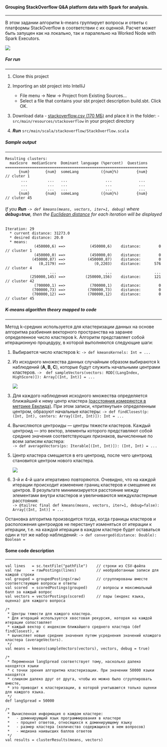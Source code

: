 [(расстояния измеряются в метрике Евклида)]: <https://wiki.loginom.ru/articles/euclid-distance.html>
[Euclidean distance]: <https://wiki.loginom.ru/articles/euclid-distance.html>
[stackoverflow.csv (170 МБ)]:  <https://moocs.scala-lang.org/~dockermoocs/bigdata/stackoverflow.csv>
#### Grouping StackOverflow Q&A platform data with Spark for analysis.
__________________________________________________________
В этом задании алгоритм k-means группирует вопросы и ответы с платформы StackOverflow в соответствии с их оценкой.
Расчет может быть запущен как на локально, так и паралельно на Worked Node with Spark Executors.  

![](https://www.bigdataschool.ru/wp-content/uploads/2021/04/sparch1.png)
##### For run
__________________________________________________________
1. Clone this project
2. Importing an sbt project into IntelliJ
    + File menu -> New -> Project from Existing Sources...
    + Select a file that contains your sbt project description build.sbt. Click OK.

3. Download data - [stackoverflow.csv (170 МБ)] and place it in the folder:
   -`src/main/resources/stackoverflow` in your project directory
3. **_Run_** `src/main/scala/stackoverflow/StackOverflow.scala`

##### Sample output
__________________________________________________________
```
Resulting clusters:
  maxScore  medianScore  Dominant language (%percent)  Questions
================================================================
      {num}       {num}  someLang          ({num}%)        {num}        // cluter 1
       ...         ...   ...                 ...            ...                 
       ...         ...   ...                 ...            ...
       ...         ...   ...                 ...            ...
      {num}       {num}  someLang          ({num}%)        {num}        // cluter 45
```
###### If you **Run** `-> def kmeans(means, vectors, iter=1, debug)` where **_debug=true_**, then the [Euclidean distance] for each iteration will be displayed
```
Iteration: 29
  * current distance: 31273.0
  * desired distance: 20.0
  * means:
             (450000,6) ==>           (450000,6)    distance:        0      // cluster 1
             (450000,0) ==>           (450000,0)    distance:        0
            (450000,87) ==>          (450000,87)    distance:        0
               (0,2179) ==>             (0,2203)    distance:      576      // cluster 4
                    ...                      ...                   ...
           (250000,145) ==>         (250000,156)    distance:      121      // cluster 42 
             (700000,1) ==>           (700000,1)    distance:        0
            (700000,73) ==>          (700000,73)    distance:        0
            (700000,12) ==>          (700000,12)    distance:        0      // cluster 45
```

##### K-means algorithm theory mapped to code
__________________________________________________________
Метод k-средних используется для кластеризации данных на основе алгоритма разбиения векторного пространства на заранее определенное число кластеров k. Алгоритм представляет собой итерационную процедуру, в которой выполняются следующие шаги:

1. Выбирается число кластеров k:
   `-> def kmeansKernels: Int = ...`
2. Из исходного множества данных случайным образом выбираются k наблюдений (**A, B, C**), которые будут служить начальными центрами кластеров.
   `->  def sampleVectors(vectors: RDD[(LangIndex, HighScore)]): Array[(Int, Int)] = ...`

   ![](https://infostart.ru/upload/iblock/1cb/%D0%A0%D0%B8%D1%81%D1%83%D0%BD%D0%BE%D0%BA%201.PNG)

3. Для каждого наблюдения исходного множества определяется ближайший к нему центр кластера [(расстояния измеряются в метрике Евклида)]. При этом записи, «притянутые» определенным центром, образуют начальные кластеры:
   `-> def findClosest(p: (Int, Int), centers: Array[(Int, Int)]): Int = ...`

4. Вычисляются центроиды — центры тяжести кластеров. Каждый центроид — это вектор, элементы которого представляют собой средние значения соответствующих признаков, вычисленные по всем записям кластера:  
   `-> def averageVectors(ps: Iterable[(Int, Int)]): (Int, Int) = ... `
5. Центр кластера смещается в его центроид, после чего центроид становится центром нового кластера. 

   ![](https://infostart.ru/upload/iblock/1a0/%D0%A0%D0%B8%D1%81%D1%83%D0%BD%D0%BE%D0%BA%202.PNG)
6. 3-й и 4-й шаги итеративно повторяются. Очевидно, что на каждой итерации происходит изменение границ кластеров и смещение их центров. В результате минимизируется расстояние между элементами внутри кластеров и увеличиваются междукластерные расстояния:  
   `-> @tailrec final def kmeans(means, vectors, iter=1, debug=false): Array[(Int, Int)] = ...  `

Остановка алгоритма производится тогда, когда границы кластеров и расположения центроидов не перестанут изменяться от итерации к итерации, т.е. на каждой итерации в каждом кластере будет оставаться один и тот же набор наблюдений: 
`-> def converged(distance: Double): Boolean =`

#### Some code description
__________________________________________________________
```
val lines   = sc.textFile("pathFile")    // строки из CSV-файла
val raw     = rawPostings(lines)         // необработанные записи для каждой строки
val grouped = groupedPostings(raw)       // сгруппированы вместе соответствующие вопросы и ответы 
val scored  = scoredPostings(grouped)    // вопросы и максимальный балл за каждый вопрос 
val vectors = vectorPostings(scored)     // пары (индекс языка, оценка) для каждого вопроса

/*
 * Центры тяжести для каждого кластера. 
 * Для итераций используется хвостовая рекурсия, которая на каждой итерации сопоставляет 
 * каждый вектор с индексом ближайшего среднего кластера (def findClosest), и
 * вычисляет новые средние значения путем усреднения значений клаждого кластера (averageVectors).
 */
val means = kmeans(sampleVectors(vectors), vectors, debug = true)

/*
 * Переменная langSpread соответствует тому, насколько далеко находятся языки
 * с точки зрения алгоритма кластеризации. При значении 50000 языки находятся 
 * слишком далеко друг от друга, чтобы их можно было сгруппировать вместе,
 * это приводит к кластеризации, в которой учитываются только оценки для каждого языка.
 */
def langSpread = 50000

/*
 * Вычисленная информация о каждом кластере: 
 *   - доминирующий язык программирования в кластере 
 *   - процент ответов, относящихся к доминирующему языку
 *   - размер кластера (количество содержащихся в нем вопросов)
 *   - медиана наивысших баллов ответов
 */
val results = clusterResults(means, vectors) 
```